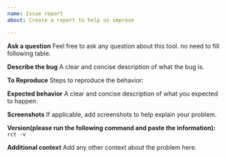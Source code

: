 ```yaml
---
name: Issue report
about: Create a report to help us improve

---
```


**Ask a question**
Feel free to ask any question about this tool. no need to fill following table.  

**Describe the bug**
A clear and concise description of what the bug is.

**To Reproduce**
Steps to reproduce the behavior:


**Expected behavior**
A clear and concise description of what you expected to happen.

**Screenshots**
If applicable, add screenshots to help explain your problem.

**Version(please run the following command and paste the information):**  
`rct -v`  

**Additional context**
Add any other context about the problem here.
